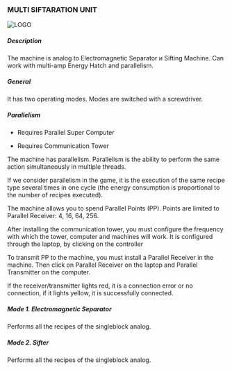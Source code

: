 ### MULTI SIFTARATION UNIT

![LOGO](https://gtimpact.space/media/gregtech/ParSift.png)

##### Description

The machine is analog to Electromagnetic Separator и Sifting Machine. Can work with multi-amp Energy Hatch and parallelism.

##### General

It has two operating modes. Modes are switched with a screwdriver.

##### Parallelism

- Requires Parallel Super Computer


- Requires Communication Tower


The machine has parallelism. Parallelism is the ability to perform the same action simultaneously in multiple threads.


If we consider parallelism in the game, it is the execution of the same recipe type several times in one cycle (the energy consumption is proportional to the number of recipes executed).

The machine allows you to spend Parallel Points (PP). Points are limited to Parallel Receiver: 4, 16, 64, 256.


After installing the communication tower, you must configure the frequency with which the tower, computer and machines will work. It is configured through the laptop, by clicking on the controller

To transmit PP to the machine, you must install a Parallel Receiver in the machine. Then click on Parallel Receiver on the laptop and Parallel Transmitter on the computer.


If the receiver/transmitter lights red, it is a connection error or no connection, if it lights yellow, it is successfully connected.

##### Mode 1. Electromagnetic Separator

Performs all the recipes of the singleblock analog.

##### Mode 2. Sifter

Performs all the recipes of the singleblock analog.

